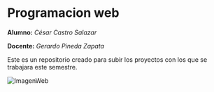 # Programacion web

**Alumno:** *César Castro Salazar*

**Docente:** *Gerardo Pineda Zapata*

Este es un repositorio creado para subir los proyectos
con los que se trabajara este semestre.

![ImagenWeb](https://www.appwebcode.com/wp-content/uploads/imagenes/gifs/1_4.gif)